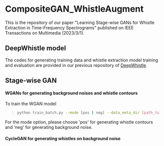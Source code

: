 # CompositeGAN_WhistleAugment

This is the repository of our paper "Learning Stage-wise GANs
 for Whistle Extraction in Time-Frequency Spectrograms" 
 published on IEEE Transactions on Multimedia (2023/3/1). 
 
## DeepWhistle model
The codes for generating training data and whistle 
extraction model training and evaluation are provided 
in our previous repository of [DeepWhistle](https://github.com/Paul-LiPu/DeepWhistle).
 
## Stage-wise GAN
#### WGANs for generating background noises and whistle contours
To train the WGAN model
> ```bash
> python train_batch.py --mode [pos | neg] --data_meta_dir [path_to_folder_containing_training_h5_files]
> ```
For the mode option, please choose 'pos' for generating whistle 
contours and 'neg' for generating background noise. 

#### CycleGAN for generating whistles on background noise
